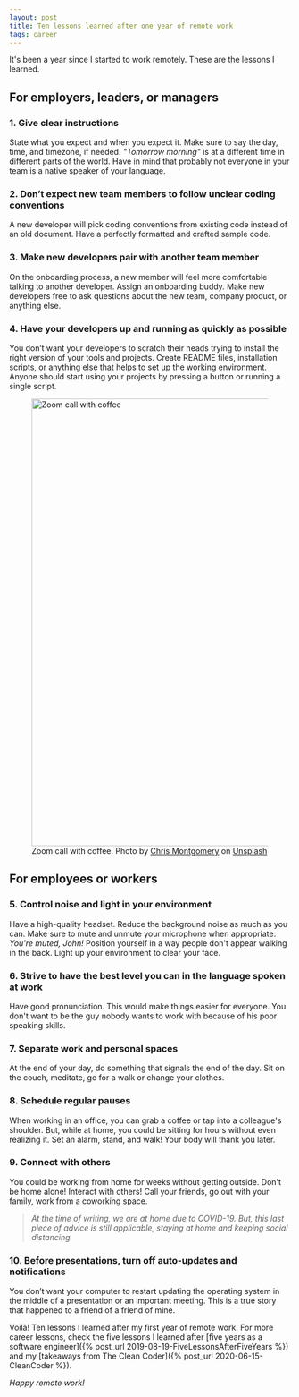 ```yaml
---
layout: post
title: Ten lessons learned after one year of remote work
tags: career
---
```


It's been a year since I started to work remotely. These are the lessons I learned.

## For employers, leaders, or managers

### 1. Give clear instructions

State what you expect and when you expect it. Make sure to say the day, time, and timezone, if needed. _"Tomorrow morning"_ is at a different time in different parts of the world. Have in mind that probably not everyone in your team is a native speaker of your language. 

### 2. Don’t expect new team members to follow unclear coding conventions

A new developer will pick coding conventions from existing code instead of an old document. Have a perfectly formatted and crafted sample code.

### 3. Make new developers pair with another team member

On the onboarding process, a new member will feel more comfortable talking to another developer. Assign an onboarding buddy. Make new developers free to ask questions about the new team, company product, or anything else.

### 4. Have your developers up and running as quickly as possible

You don’t want your developers to scratch their heads trying to install the right version of your tools and projects. Create README files, installation scripts, or anything else that helps to set up the working environment. Anyone should start using your projects by pressing a button or running a single script.

<figure>
<img src="https://images.unsplash.com/photo-1588196749597-9ff075ee6b5b?ixlib=rb-1.2.1&q=80&fm=jpg&crop=entropy&cs=tinysrgb&w=800&h=400&fit=crop&ixid=eyJhcHBfaWQiOjF9" alt="Zoom call with coffee" width="800">
<figcaption>Zoom call with coffee. <span>Photo by <a href="https://unsplash.com/@cwmonty?utm_source=unsplash&amp;utm_medium=referral&amp;utm_content=creditCopyText">Chris Montgomery</a> on <a href="https://unsplash.com/?utm_source=unsplash&amp;utm_medium=referral&amp;utm_content=creditCopyText">Unsplash</a></span>
</figcaption>
</figure>

## For employees or workers

### 5. Control noise and light in your environment

Have a high-quality headset. Reduce the background noise as much as you can. Make sure to mute and unmute your microphone when appropriate. _You're muted, John!_ Position yourself in a way people don't appear walking in the back. Light up your environment to clear your face.

### 6. Strive to have the best level you can in the language spoken at work

Have good pronunciation. This would make things easier for everyone. You don't want to be the guy nobody wants to work with because of his poor speaking skills.

### 7. Separate work and personal spaces

At the end of your day, do something that signals the end of the day. Sit on the couch, meditate, go for a walk or change your clothes.

### 8. Schedule regular pauses

When working in an office, you can grab a coffee or tap into a colleague's shoulder. But, while at home, you could be sitting for hours without even realizing it. Set an alarm, stand, and walk! Your body will thank you later.

### 9. Connect with others

You could be working from home for weeks without getting outside. Don't be home alone! Interact with others! Call your friends, go out with your family, work from a coworking space.

> _At the time of writing, we are at home due to COVID-19. But, this last piece of advice is still applicable, staying at home and keeping social distancing._

### 10. Before presentations, turn off auto-updates and notifications

You don’t want your computer to restart updating the operating system in the middle of a presentation or an important meeting. This is a true story that happened to a friend of a friend of mine.

Voilà! Ten lessons I learned after my first year of remote work. For more career lessons, check the five lessons I learned after [five years as a software engineer]({% post_url 2019-08-19-FiveLessonsAfterFiveYears %}) and my [takeaways from The Clean Coder]({% post_url 2020-06-15-CleanCoder %}).

_Happy remote work!_